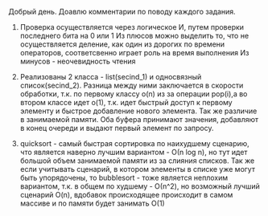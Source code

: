Добрый день. Доавлю комментарии по поводу каждого задания.

1) Проверка осуществляется через логическое И, путем проверки последнего бита на 0 или 1
Из плюсов можно выделить то, что не осуществляется деление, как один из дорогих по времени операторов, соответсвенно играет роль на время выполнения
Из минусов - неочевидность чтения

2) Реализованы 2 класса - list(secind_1)  и односвязный список(secind_2). Разница между ними заключается в скорости обработки, т.к. по первому классу o(n) из за операции pop(i),а во втором классе идет o(1), т.к. идет быстрый доступ к первому элементу и быстрое добавление нового элемента. Так же различие в занимаемой памяти. Оба буфера принимают значения,    добавляют в конец очереди и выдают первый элемент по запросу. 

3) quicksort - самый быстрая сортировка по наихудшему сценарию, что является наверно лучшим вариантом - О(n log n), но тут идет большой объем занимаемой памяти из за слияния списков. Так же если учитывать сценарий, в котором элементы в списке уже могут быть упорядочены, то bubblesort - тоже является неплохим вариантом, т.к. в общем по худшему - О(n^2), но возможный лучший сценарий O(n), вдобавок происходящее происходит в самом массиве и по памяти будет занимать O(1)